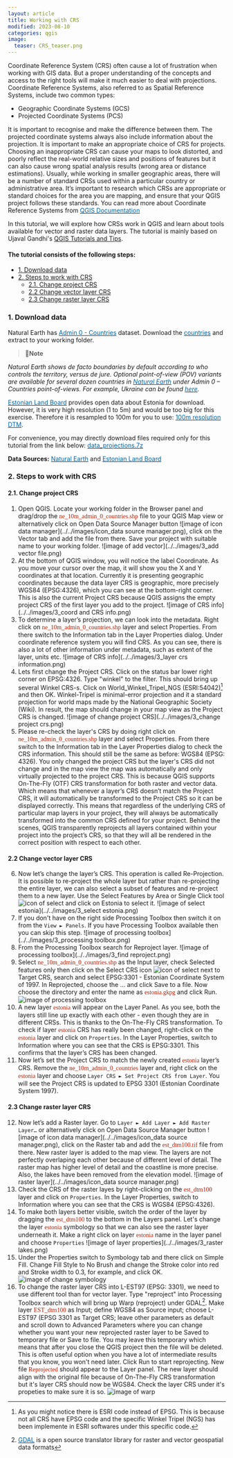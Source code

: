 ```yaml
---
layout: article
title: Working with CRS
modified: 2023-08-10
categories: qgis
image:
  teaser: CRS_teaser.png
---
```


Coordinate Reference System (CRS) often cause a lot of frustration when working with GIS data. But a proper understanding of the concepts and access to the right tools will make it much easier to deal with projections. Coordinate Reference Systems, also referred to as Spatial Reference Systems, include two common types:
+ Geographic Coordinate Systems (GCS)
+ Projected Coordinate Systems (PCS)

It is important to recognise and make the difference between them. The projected coordinate systems always also include information about the projection. It is important to make an appropriate choice of CRS for projects. Choosing an inappropriate CRS can cause your maps to look distorted, and poorly reflect the real-world relative sizes and positions of features but it can also cause wrong spatial analysis results (wrong area or distance estimations). Usually, while working in smaller geographic areas, there will be a number of standard CRSs used within a particular country or administrative area. It’s important to research which CRSs are appropriate or standard choices for the area you are mapping, and ensure that your QGIS project follows these standards. You can read more about Coordinate Reference Systems from [<span style="color:#0564A0">QGIS Documentation</span>](https://docs.qgis.org/3.28/en/docs/gentle_gis_introduction/coordinate_reference_systems.html#coordinate-reference-systems)

In this tutorial, we will explore how CRSs work in QGIS and learn about tools available for vector and raster data layers.
The tutorial is mainly based on Ujaval Gandhi's [QGIS Tutorials and Tips](https://www.qgistutorials.com/en/docs/introduction.html).
#### The tutorial consists of the following steps:

- [1. Download data](#1-download-data)
- [2. Steps to work with CRS](#2-steps-to-work-with-crs)
  * [2.1. Change project CRS](#21-change-project-crs)
  * [2.2 Change vector layer CRS](#22-change-vector-layer-crs)
  * [2.3 Change raster layer CRS](#23-change-raster-layer-crs)

### 1. Download data

Natural Earth has [<span style="color:#0564A0">Admin 0 - Countries</span>](http://www.naturalearthdata.com/downloads/10m-cultural-vectors/) dataset. Download the [<span style="color:#0564A0">countries</span>](https://www.naturalearthdata.com/http//www.naturalearthdata.com/download/10m/cultural/ne_10m_admin_0_countries.zip) and extract to your working folder.

>:scroll:**Note**
>
*Natural Earth shows de facto boundaries by default according to who controls the territory, versus de jure. Optional point-of-view (POV) variants are available for several dozen countries in [<span style="color:#0564A0">Natural Earth</span>]( https://naturalearthdata.com/downloads/10m-cultural-vectors/) under Admin 0 – Countries point-of-views. For example, Ukraine can be found [<span style="color:#0564A0">here</span>](https://www.naturalearthdata.com/http//www.naturalearthdata.com/download/10m/cultural/ne_10m_admin_0_countries_ukr.zip).*

[<span style="color:#0564A0">Estonian Land Board</span>](https://geoportaal.maaamet.ee/eng/Spatial-Data-p58.html) provides open data about Estonia for download. However, it is very high resolution (1 to 5m) and would be too big for this exercise. Therefore it is resampled to 100m for you to use: [<span style="color:#0564A0">100m resolution DTM</span>](../../datasets/est_dtm100.7z).

For convenience, you may directly download files required only for this tutorial from the link below:
[<span style="color:#0564A0">data_projections.7z</span>](../../datasets/data_projections.7z)

**Data Sources:** [<span style="color:#0564A0">Natural Earth</span>](https://www.naturalearthdata.com/) and [<span style="color:#0564A0">Estonian Land Board</span>](https://maaamet.ee/en)

### 2. Steps to work with CRS
#### 2.1. Change project CRS
1. Open QGIS. Locate your working folder in the Browser panel and drag/drop the <span style="font-family:Consolas; color:#AF1B03">ne_10m_admin_0_countries.shp</span> file to your QGIS Map view or alternatively click on Open Data Source Manager button ![image of icon data manager](../../images/icon_data source manager.png), click on the Vector tab and add the file from there. Save your project with suitable name to your working folder.
![image of add vector](../../images/3_add vector file.png)
2. At the bottom of QGIS window, you will notice the label Coordinate. As you move your cursor over the map, it will show you the X and Y coordinates at that location. Currently it is presenting geographic coordinates because the data layer CRS is geographic, more precisely WGS84 (EPSG:4326), which you can see at the bottom-right corner. This is also the current Project CRS because QGIS assigns the empty project CRS of the first layer you add to the project.
![image of CRS info](../../images/3_coord and CRS info.png)
3. To determine a layer’s projection, we can look into the metadata. Right click on <span style="font-family:Consolas; color:#AF1B03">ne_10m_admin_0_countries.shp</span> layer and select Properties. From there switch to the Information tab in the Layer Properties dialog. Under coordinate reference system you will find CRS. As you can see, there is also a lot of other information under metadata, such as extent of the layer, units etc.
![image of CRS info](../../images/3_layer crs information.png)
4. Lets first change the Project CRS. Click on the status bar lower right corner on EPSG:4326. Type "winkel" to the filter. This should bring up several Winkel CRS-s. Click on World_Winkel_Tripel_NGS (ESRI:54042)[^1] and then OK. Winkel-Tripel is minimal-error projection and it a standard projection for world maps made by the National Geographic Society (Wiki). In result, the map should change in your map view as the Project CRS is changed.
![image of change project CRS](../../images/3_change project crs.png)
5. Please re-check the layer's CRS by doing right click on <span style="font-family:Consolas; color:#AF1B03">ne_10m_admin_0_countries.shp</span> layer and select Properties. From there switch to the Information tab in the Layer Properties dialog to check the CRS information. This should still be the same as before: WGS84 (EPSG: 4326). You only changed the project CRS but the layer's CRS did not change and in the map view the map was automatically and only virtually projected to the project CRS. This is because QGIS supports On-The-Fly (OTF) CRS transformation for both raster and vector data. Which means that whenever a layer’s CRS doesn’t match the Project CRS, it will automatically be transformed to the Project CRS so it can be displayed correctly. This means that regardless of the underlying CRS of particular map layers in your project, they will always be automatically transformed into the common CRS defined for your project. Behind the scenes, QGIS transparently reprojects all layers contained within your project into the project’s CRS, so that they will all be rendered in the correct position with respect to each other.

#### 2.2 Change vector layer CRS
6. Now let’s change the layer’s CRS. This operation is called Re-Projection. It is possible to re-project the whole layer but rather than re-projecting the entire layer, we can also select a subset of features and re-project them to a new layer. Use the Select Features by Area or Single Click tool ![icon of select](../../images/icon_select.png) and click on Estonia to select it.
![image of select estonia](../../images/3_select estonia.png)
7. If you don't have on the right side Processing Toolbox then switch it on from the `View ► Panels`. If you have Processing Toolbox available then you can skip this step.
![image of processing toolbox](../../images/3_processing toolbox.png)
8. From the Processing Toolbox search for Reproject layer.
![image of processing toolbox](../../images/3_find reproject.png)
9. Select <span style="font-family:Consolas; color:#AF1B03">ne_10m_admin_0_countries.shp</span> as the Input layer, check Selected features only then click on the Select CRS icon ![icon of select](../../images/icon_CRS2.png) next to Target CRS, search and select EPSG:3301 - Estonian Coordinate System of 1997. In Reprojected, choose the ... and click Save to a file. Now choose the directory and enter the name as <span style="font-family:Consolas; color:#AF1B03">estonia.gkpg</span> and click Run.
![image of processing toolbox](../../images/3_reproject.png)
10. A new layer <span style="font-family:Consolas; color:#AF1B03">estonia</span> will appear on the Layer Panel. As you see, both the layers still line up exactly with each other - even though they are in different CRSs. This is thanks to the On-The-Fly CRS transformation. To check if layer <span style="font-family:Consolas; color:#AF1B03">estonia</span> CRS has really been changed, right-click on the <span style="font-family:Consolas; color:#AF1B03">estonia</span> layer and click on `Properties`. In the Layer Properties, switch to Information where you can see that the CRS is EPSG:3301. This confirms that the layer’s CRS has been changed.
11. Now let’s set the Project CRS to match the newly created <span style="font-family:Consolas; color:#AF1B03">estonia</span>  layer’s CRS. Remove the <span style="font-family:Consolas; color:#AF1B03">ne_10m_admin_0_countries</span>  layer and, right click on the <span style="font-family:Consolas; color:#AF1B03">estonia</span> layer and choose `Layer CRS ► Set Project CRS from Layer`.
You will see the Project CRS is updated to EPSG 3301 (Estonian Coordinate System 1997).


#### 2.3 Change raster layer CRS
12. Now let’s add a Raster layer. Go to `Layer ► Add Layer ► Add Raster Layer…` or alternatively click on Open Data Source Manager button ![image of icon data manager](../../images/icon_data source manager.png), click on the Raster tab and add the <span style="font-family:Consolas; color:#AF1B03">est_dtm100.tif</span> file from there. New raster layer is added to the map view. The layers are not perfectly overlaping each other because of different level of detail. The raster map has higher level of detail and the coastline is more precise. Also, the lakes have been removed from the elevation model.
![image of raster layer](../../images/icon_data source manager.png)
13. Check the CRS of the raster layes by right-clicking on the <span style="font-family:Consolas; color:#AF1B03">est_dtm100</span> layer and click on `Properties`. In the Layer Properties, switch to Information where you can see that the CRS is WGS84 (EPSG:4326).
14. To make both layers better visible,  switch the order of the layer by dragging the <span style="font-family:Consolas; color:#AF1B03">est_dtm100</span> to the bottom in the Layers panel. Let's change the layer <span style="font-family:Consolas; color:#AF1B03">estonia</span> symbology so that we can also see the raster layer underneath it. Make a right click on layer <span style="font-family:Consolas; color:#AF1B03">estonia</span> name in the layer panel and choose `Properties`
![image of layer properties](../../images/3_raster lakes.png)
15. Under the Properties switch to Symbology tab and there click on Simple Fill. Change Fill Style to No Brush and change the Stroke color into red and Stroke width to 0.3, for example, and click OK.
![image of change symbology](../../images/3_symbology.png)
16. To change the raster layer CRS into L-EST97 (EPSG: 3301), we need to use different tool than for vector layer. Type "reproject" into Processing Toolbox search which will bring up Warp (reproject) under GDAL[^2]. Make layer <span style="font-family:Consolas; color:#AF1B03">EST_dtm100</span> as Input; define WGS84 as Source input; choose L-EST97 (EPSG 3301 as Target CRS; leave other parameters as default and scroll down to Advanced Parameters where you can change whether you want your new reprojected raster layer to be Saved to temporary file or Save to file. You may leave this temporary which means that after you close the QGIS project then the file will be deleted. This is often useful option when you have a lot of intermediate results that you know, you won't need later. Click Run to start reprojecting. New file <span style="font-family:Consolas; color:#AF1B03">Reprojected</span> should appear to the Layer panel. The new layer should align with the original file because of On-The-Fly CRS transformation but it's layer CRS should now be WGS84. Check the layer CRS under it's propeties to make sure it is so.
![image of warp](../../images/3_warp.png)


[^1]: As you might notice there is ESRI code instead of EPSG. This is because not all CRS have EPSG code and the specific Winkel Tripel (NGS) has been implemente in ESRI softwares under this specific code.
[^2]: [<span style="color:#0564A0">GDAL</span>](https://gdal.org/) is a open source translator library for raster and vector geospatial data formats
